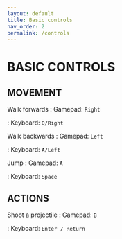 ```yaml
---
layout: default
title: Basic controls
nav_order: 2
permalink: /controls
---
```


# BASIC CONTROLS

## MOVEMENT

Walk forwards
: Gamepad: `Right`


: Keyboard: `D/Right`

Walk backwards
: Gamepad: `Left`

: Keyboard: `A/Left`

Jump
: Gamepad: `A`

: Keyboard: `Space`

## ACTIONS

Shoot a projectile
: Gamepad: `B`

: Keyboard: `Enter / Return`
